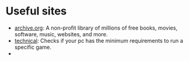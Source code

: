 # Useful sites

* [archive.org](https://archive.org/): A non-profit library of millions of free books, movies, software, music, websites, and more.
* [technical](https://technical.city/): Checks if your pc has the minimum requirements to run a specific game.
* 
